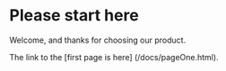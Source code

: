 # Please start here

Welcome, and thanks for choosing our product.

The link to the [first page is here] (/docs/pageOne.html).
